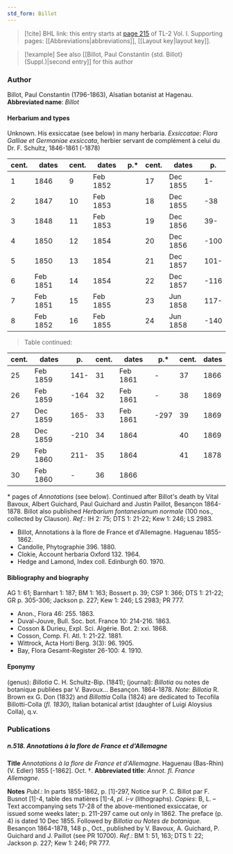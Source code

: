 ```yaml
---
std_form: Billot
---
```


> [!cite] BHL link: this entry starts at [page 215](https://www.biodiversitylibrary.org/page/33120346) of TL-2 Vol. I.
> Supporting pages: [[Abbreviations|abbreviations]], [[Layout key|layout key]].

> [!example] See also [[Billot, Paul Constantin {std. Billot} (Suppl.)|second entry]] for this author

### Author

Billot, Paul Constantin (1796-1863), Alsatian botanist at Hagenau. 
**Abbreviated name**: *Billot*

#### Herbarium and types

Unknown. His exsiccatae (see below) in many herbaria.
*Exsiccatae*: *Flora Galliae et Germaniae exsiccata*, herbier servant de complément à celui du Dr. F. Schultz, 1846-1861 (-1878)

|cent.	|dates	|cent.	|dates	|p.\*	|cent.	|dates	|p.|
|---	|---	|---	|---	|---	|---	|---	|---	|
|1	|1846	|9	|Feb 1852	|	|17	|Dec 1855	|1-|
|2	|1847	|10	|Feb 1853	|	|18	|Dec 1855	|-38|
|3	|1848	|11	|Feb 1853	|	|19	|Dec 1856	|39-|
|4	|1850	|12	|1854	|	|20	|Dec 1856	|-100|
|5	|1850	|13	|1854	|	|21	|Dec 1857	|101-|
|6	|Feb 1851	|14	|1854	|	|22	|Dec 1857	|-116|
|7	|Feb 1851	|15	|Feb 1855	|	|23	|Jun 1858	|117-|
|8	|Feb 1852	|16	|Feb 1855	|	|24	|Jun 1858	|-140|

> Table continued:

|cent.	|dates	|p.	|cent.	|dates	|p.\*	|cent.	|dates|
|---	|---	|---	|---	|---	|---	|---	|---	|
|25	|Feb 1859	|141-	|31	|Feb 1861	|-	|37	|1866|
|26	|Feb 1859	|-164	|32	|Feb 1861	|-	|38	|1869|
|27	|Dec 1859	|165-	|33	|Feb 1861	|-297	|39	|1869|
|28	|Dec 1859	|-210	|34	|1864	|	|40	|1869|
|29	|Feb 1860	|211-	|35	|1864	|	|41	|1878|
|30	|Feb 1860	|-	|36	|1866|

\* pages of *Annotations* (see below).
Continued after Billot's death by Vital Bavoux, Albert Guichard, Paul Guichard and Justin Paillot, Besançon 1864-1878.
Billot also published *Herbarium fontanesianum normale* (100 nos., collected by Clauson).
*Ref*.: IH 2: 75; DTS 1: 21-22; Kew 1: 246; LS 2983.
- Billot, Annotations à la flore de France et d'Allemagne. Haguenau 1855-1862.
- Candolle, Phytographie 396. 1880.
- Clokie, Account herbaria Oxford 132. 1964.
- Hedge and Lamond, Index coll. Edinburgh 60. 1970.

#### Bibliography and biography

AG 1: 61; Barnhart 1: 187; BM 1: 163; Bossert p. 39; CSP 1: 366; DTS 1: 21-22; GR p. 305-306; Jackson p. 227; Kew 1: 246; LS 2983; PR 777.
- Anon., Flora 46: 255. 1863.
- Duval-Jouve, Bull. Soc. bot. France 10: 214-216. 1863.
- Cosson & Durieu, Expl. Sci. Algérie. Bot. 2: xxi. 1868.
- Cosson, Comp. Fl. Atl. 1: 21-22. 1881.
- Wittrock, Acta Horti Berg. 3(3): 96. 1905.
- Bay, Flora Gesamt-Register 26-100: 4. 1910.

#### Eponymy

(genus): *Billotia* C. H. Schultz-Bip. (1841); (journal): *Billotia* ou notes de botanique publiées par V. Bavoux... Besançon. 1864-1878.
*Note*: *Billotia* R. Brown ex G. Don (1832) and *Billottia* Colla (1824) are dedicated to Tecofila Billotti-Colla (*fl. 1830*), Italian botanical artist (daughter of Luigi Aloysius Colla), q.v.

### Publications

##### n.518. Annotations à la flore de France et d'Allemagne

**Title**
*Annotations à la flore de France et d'Allemagne*. Haguenau (Bas-Rhin) (V. Edler) 1855 \[-1862\]. Oct. †.
**Abbreviated title**: *Annot. fl. France Allemagne*.

**Notes**
*Publ*.: In parts 1855-1862, p. \[1\]-297, Notice sur P. C. Billot par F. Busnot \[1\]-4, table des matières \[1\]-4, *pl. i-v* (lithographs). *Copies*: B, L. – Text accompanying sets 17-28 of the above-mentioned exsiccatae, or issued some weeks later; p. 211-297 came out only in 1862. The preface (p. 4) is dated 10 Dec 1855. Followed by *Billotia ou Notes de botanique.* Besançon 1864-1878, 148 p., Oct., published by V. Bavoux, A. Guichard, P. Guichard and J. Paillot (see PR 10700).
*Ref*.: BM 1: 51, 163; DTS 1: 22; Jackson p. 227; Kew 1: 246; PR 777.

